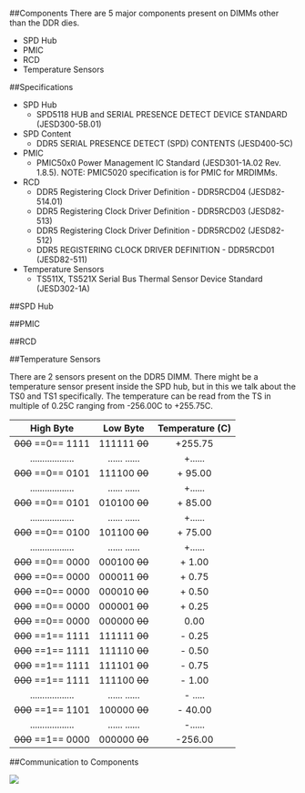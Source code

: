 ##Components
There are 5 major components present on DIMMs other than the DDR dies.

* SPD Hub
* PMIC
* RCD
* Temperature Sensors

##Specifications
* SPD Hub
    * SPD5118 HUB and SERIAL PRESENCE DETECT DEVICE STANDARD (JESD300-5B.01)
* SPD Content
    * DDR5 SERIAL PRESENCE DETECT (SPD) CONTENTS (JESD400-5C)
* PMIC
    * PMIC50x0 Power Management IC Standard (JESD301-1A.02 Rev. 1.8.5). NOTE: PMIC5020 specification is for PMIC for MRDIMMs.
* RCD
    * DDR5 Registering Clock Driver Definition - DDR5RCD04 (JESD82-514.01)
    * DDR5 Registering Clock Driver Definition - DDR5RCD03 (JESD82-513)
    * DDR5 Registering Clock Driver Definition - DDR5RCD02 (JESD82-512)
    * DDR5 REGISTERING CLOCK DRIVER DEFINITION - DDR5RCD01 (JESD82-511)
* Temperature Sensors
    * TS511X, TS521X Serial Bus Thermal Sensor Device Standard (JESD302-1A)


##SPD Hub

##PMIC

##RCD

##Temperature Sensors

There are 2 sensors present on the DDR5 DIMM. There might be a temperature sensor present inside the SPD hub, but in this we talk about the TS0 and TS1 specifically. The temperature can be read from the TS in multiple of 0.25C ranging from -256.00C to +255.75C. 

|High Byte| Low Byte | Temperature (C)|
|:-:|:-:|:-:|
| ~~000~~ ==0== 1111 | 111111 ~~00~~ | +255.75 |
| .................. | ...... ...... | +...... |
| ~~000~~ ==0== 0101 | 111100 ~~00~~ | + 95.00 |
| .................. | ...... ...... | +...... |
| ~~000~~ ==0== 0101 | 010100 ~~00~~ | + 85.00 |
| .................. | ...... ...... | +...... |
| ~~000~~ ==0== 0100 | 101100 ~~00~~ | + 75.00 |
| .................. | ...... ...... | +...... |
| ~~000~~ ==0== 0000 | 000100 ~~00~~ | +  1.00 |
| ~~000~~ ==0== 0000 | 000011 ~~00~~ | +  0.75 |
| ~~000~~ ==0== 0000 | 000010 ~~00~~ | +  0.50 |
| ~~000~~ ==0== 0000 | 000001 ~~00~~ | +  0.25 |
| ~~000~~ ==0== 0000 | 000000 ~~00~~ |    0.00 |
| ~~000~~ ==1== 1111 | 111111 ~~00~~ | -  0.25 |
| ~~000~~ ==1== 1111 | 111110 ~~00~~ | -  0.50 |
| ~~000~~ ==1== 1111 | 111101 ~~00~~ | -  0.75 |
| ~~000~~ ==1== 1111 | 111100 ~~00~~ | -  1.00 |
| .................. | ...... ...... | - ..... |
| ~~000~~ ==1== 1101 | 100000 ~~00~~ | - 40.00 |
| .................. | ...... ...... | -...... |
| ~~000~~ ==1== 0000 | 000000 ~~00~~ | -256.00 |

##Communication to Components


![](../images/dimm/ddr5_dimm_spd_connections.drawio)